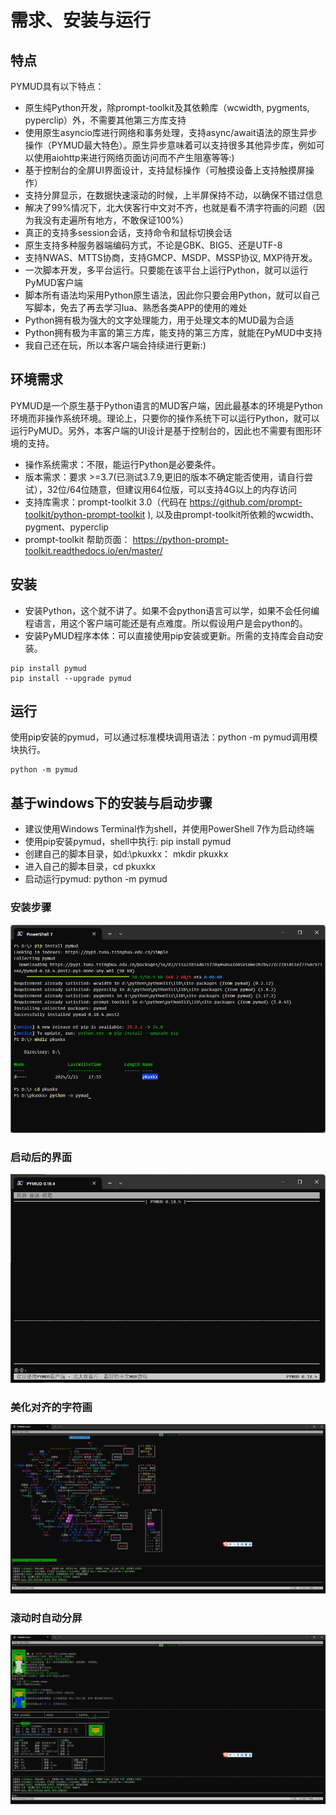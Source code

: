 # 需求、安装与运行

## 特点

PYMUD具有以下特点：
+ 原生纯Python开发，除prompt-toolkit及其依赖库（wcwidth, pygments, pyperclip）外，不需要其他第三方库支持
+ 使用原生asyncio库进行网络和事务处理，支持async/await语法的原生异步操作（PYMUD最大特色）。原生异步意味着可以支持很多其他异步库，例如可以使用aiohttp来进行网络页面访问而不产生阻塞等等:)
+ 基于控制台的全屏UI界面设计，支持鼠标操作（可触摸设备上支持触摸屏操作）
+ 支持分屏显示，在数据快速滚动的时候，上半屏保持不动，以确保不错过信息
+ 解决了99%情况下，北大侠客行中文对不齐，也就是看不清字符画的问题（因为我没有走遍所有地方，不敢保证100%）
+ 真正的支持多session会话，支持命令和鼠标切换会话
+ 原生支持多种服务器端编码方式，不论是GBK、BIG5、还是UTF-8
+ 支持NWAS、MTTS协商，支持GMCP、MSDP、MSSP协议, MXP待开发。
+ 一次脚本开发，多平台运行。只要能在该平台上运行Python，就可以运行PyMUD客户端
+ 脚本所有语法均采用Python原生语法，因此你只要会用Python，就可以自己写脚本，免去了再去学习lua、熟悉各类APP的使用的难处
+ Python拥有极为强大的文字处理能力，用于处理文本的MUD最为合适
+ Python拥有极为丰富的第三方库，能支持的第三方库，就能在PyMUD中支持
+ 我自己还在玩，所以本客户端会持续进行更新:)

## 环境需求

PYMUD是一个原生基于Python语言的MUD客户端，因此最基本的环境是Python环境而非操作系统环境。理论上，只要你的操作系统下可以运行Python，就可以运行PyMUD。另外，本客户端的UI设计是基于控制台的，因此也不需要有图形环境的支持。

- 操作系统需求：不限，能运行Python是必要条件。
- 版本需求：要求 >=3.7(已测试3.7.9,更旧的版本不确定能否使用，请自行尝试），32位/64位随意，但建议用64位版，可以支持4G以上的内存访问
- 支持库需求：prompt-toolkit 3.0（代码在 https://github.com/prompt-toolkit/python-prompt-toolkit ), 以及由prompt-toolkit所依赖的wcwidth、pygment、pyperclip
- prompt-toolkit 帮助页面： https://python-prompt-toolkit.readthedocs.io/en/master/

## 安装

- 安装Python，这个就不讲了。如果不会python语言可以学，如果不会任何编程语言，用这个客户端可能还是有点难度。所以假设用户是会python的。
- 安装PyMUD程序本体：可以直接使用pip安装或更新。所需的支持库会自动安装。

```
pip install pymud
pip install --upgrade pymud
```

## 运行

使用pip安装的pymud，可以通过标准模块调用语法：python -m pymud调用模块执行。
```
python -m pymud
```

## 基于windows下的安装与启动步骤

- 建议使用Windows Terminal作为shell，并使用PowerShell 7作为启动终端
- 使用pip安装pymud，shell中执行: pip install pymud
- 创建自己的脚本目录，如d:\pkuxkx： mkdir pkuxkx
- 进入自己的脚本目录，cd pkuxkx
- 启动运行pymud: python -m pymud

### 安装步骤
![install and run](_static/install_and_run.png)

### 启动后的界面
![pymud-ui](_static/ui_empty.png)

### 美化对齐的字符画
![ui-show-1](_static/ui_show_01.png)

### 滚动时自动分屏
![ui-show-2](_static/ui_show_02.png)